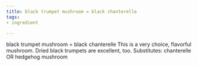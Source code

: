 ```yaml
---
title: black trumpet mushroom = black chanterelle
tags:
- ingredient

---
```

black trumpet mushroom = black chanterelle This is a very choice, flavorful mushroom. Dried black trumpets are excellent, too. Substitutes: chanterelle OR hedgehog mushroom
